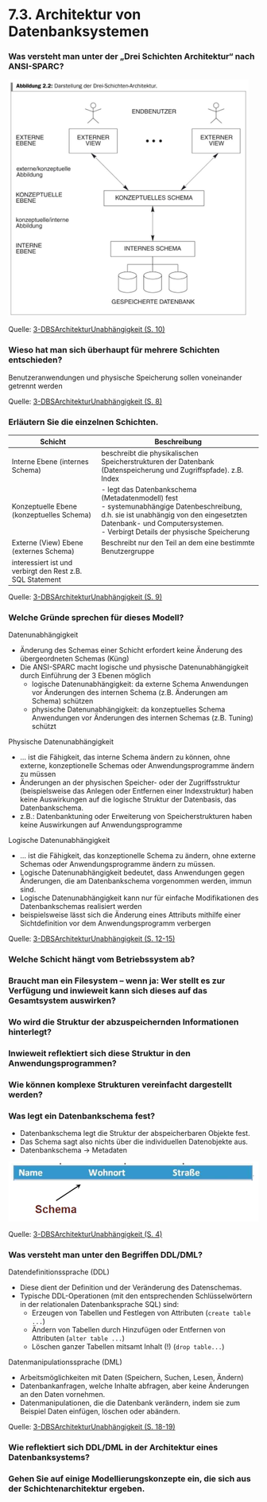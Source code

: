 # 7.3. Architektur von Datenbanksystemen

### Was versteht man unter der „Drei Schichten Architektur“ nach ANSI-SPARC?

![Datenbankarchitektur](Datenbankarchitektur.png)

Quelle: [3-DBSArchitekturUnabhängigkeit (S. 10)](../archiv/insy-game/jahrgang3/3-DBSArchitekturUnabha%CC%88ngigkeit.pdf)

### Wieso hat man sich überhaupt für mehrere Schichten entschieden?

Benutzeranwendungen und physische Speicherung sollen voneinander getrennt werden

Quelle: [3-DBSArchitekturUnabhängigkeit (S. 8)](../archiv/insy-game/jahrgang3/3-DBSArchitekturUnabha%CC%88ngigkeit.pdf)

### Erläutern Sie die einzelnen Schichten.

| Schicht | Beschreibung |
|---|---|
| Interne Ebene (internes Schema) | beschreibt die physikalischen Speicherstrukturen der Datenbank (Datenspeicherung und Zugriffspfade). z.B. Index |
| Konzeptuelle Ebene (konzeptuelles Schema) | - legt das Datenbankschema  (Metadatenmodell) fest<br>- systemunabhängige Datenbeschreibung, d.h. sie ist unabhängig von den eingesetzten Datenbank- und Computersystemen.<br>- Verbirgt Details der physische Speicherung |
| Externe (View) Ebene (externes Schema) | Beschreibt nur den Teil an dem eine bestimmte Benutzergruppe 
interessiert ist und verbirgt den Rest z.B. SQL Statement |

Quelle: [3-DBSArchitekturUnabhängigkeit (S. 9)](../archiv/insy-game/jahrgang3/3-DBSArchitekturUnabha%CC%88ngigkeit.pdf)

### Welche Gründe sprechen für dieses Modell?

Datenunabhängigkeit

- Änderung des Schemas einer Schicht erfordert keine Änderung des übergeordneten Schemas (Küng)
- Die ANSI-SPARC macht logische und physische Datenunabhängigkeit durch Einführung der 3 Ebenen möglich
    - logische Datenunabhängigkeit: da externe Schema Anwendungen vor Änderungen des internen Schema (z.B. Änderungen am Schema) schützen 
    - physische Datenunabhängigkeit: da konzeptuelles Schema Anwendungen vor Änderungen des internen Schemas (z.B. Tuning) schützt 

Physische Datenunabhängigkeit

- ... ist die Fähigkeit, das interne Schema ändern zu können, ohne externe, konzeptionelle Schemas oder Anwendungsprogramme ändern zu müssen
- Änderungen an der physischen Speicher- oder der Zugriffsstruktur (beispielsweise das Anlegen oder Entfernen einer Indexstruktur) haben keine Auswirkungen auf die logische Struktur der Datenbasis, das Datenbankschema.
- z.B.: Datenbanktuning oder Erweiterung von Speicherstrukturen haben keine Auswirkungen auf Anwendungsprogramme

Logische Datenunabhängigkeit

- ... ist die Fähigkeit, das konzeptionelle Schema zu ändern, ohne externe Schemas oder Anwendungsprogramme ändern zu müssen.
- Logische Datenunabhängigkeit bedeutet, dass Anwendungen gegen Änderungen, die am Datenbankschema vorgenommen werden, immun sind.
- Logische Datenunabhängigkeit kann nur für einfache Modifikationen des Datenbankschemas realisiert werden
- beispielsweise lässt sich die Änderung eines Attributs mithilfe einer Sichtdefinition vor dem Anwendungsprogramm verbergen

Quelle: [3-DBSArchitekturUnabhängigkeit (S. 12-15)](../archiv/insy-game/jahrgang3/3-DBSArchitekturUnabha%CC%88ngigkeit.pdf)

### Welche Schicht hängt vom Betriebssystem ab?

### Braucht man ein Filesystem – wenn ja: Wer stellt es zur Verfügung und inwieweit kann sich dieses auf das Gesamtsystem auswirken?

### Wo wird die Struktur der abzuspeichernden Informationen hinterlegt?

### Inwieweit reflektiert sich diese Struktur in den Anwendungsprogrammen?

### Wie können komplexe Strukturen vereinfacht dargestellt werden?

### Was legt ein Datenbankschema fest?

- Datenbankschema legt die Struktur der abspeicherbaren Objekte fest.
- Das Schema sagt also nichts über die individuellen Datenobjekte aus.
- Datenbankschema -> Metadaten

![Datenbankschema](Datenbankschema.png)

Quelle: [3-DBSArchitekturUnabhängigkeit (S. 4)](../archiv/insy-game/jahrgang3/3-DBSArchitekturUnabha%CC%88ngigkeit.pdf)

### Was versteht man unter den Begriffen DDL/DML?

Datendefinitionssprache (DDL)

- Diese dient der Definition und der Veränderung des Datenschemas.
- Typische DDL-Operationen (mit den entsprechenden Schlüsselwörtern in der relationalen Datenbanksprache SQL) sind:
    - Erzeugen von Tabellen und Festlegen von Attributen (`create table ...`)
    - Ändern von Tabellen durch Hinzufügen oder Entfernen von Attributen (`alter table ...`)
    - Löschen ganzer Tabellen mitsamt Inhalt (!) (`drop table...`)

Datenmanipulationssprache (DML)

- Arbeitsmöglichkeiten mit Daten (Speichern, Suchen, Lesen, Ändern)
- Datenbankanfragen, welche Inhalte abfragen, aber keine Änderungen an den Daten vornehmen.
- Datenmanipulationen, die die Datenbank verändern, indem sie zum Beispiel Daten einfügen, löschen oder abändern.

Quelle: [3-DBSArchitekturUnabhängigkeit (S. 18-19)](../archiv/insy-game/jahrgang3/3-DBSArchitekturUnabha%CC%88ngigkeit.pdf)

### Wie reflektiert sich DDL/DML in der Architektur eines Datenbanksystems?



### Gehen Sie auf einige Modellierungskonzepte ein, die sich aus der Schichtenarchitektur ergeben. 

